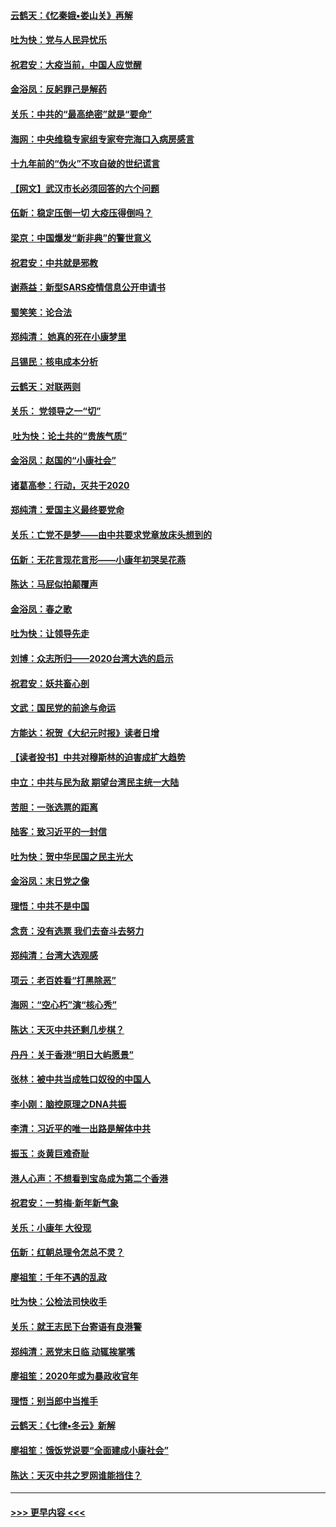 #### [云鹤天：《忆秦娥▪娄山关》再解](../pages/nsc993/n11824682.md?t=01272222) 
#### [吐为快：党与人民异忧乐](../pages/nsc993/n11824660.md?t=01272222) 
#### [祝君安：大疫当前，中国人应觉醒](../pages/nsc993/n11821946.md?t=01272222) 
#### [金浴凤：反躬罪己是解药](../pages/nsc993/n11820280.md?t=01272222) 
#### [关乐：中共的“最高绝密”就是“要命”](../pages/nsc993/n11816946.md?t=01272222) 
#### [海网：中央维稳专家组专家夸完海口入病房感言](../pages/nsc993/n11815138.md?t=01272222) 
#### [十九年前的“伪火”不攻自破的世纪谎言](../pages/nsc993/n11813238.md?t=01272222) 
#### [【网文】武汉市长必须回答的六个问题](../pages/nsc993/n11813848.md?t=01272222) 
#### [伍新：稳定压倒一切 大疫压得倒吗？](../pages/nsc993/n11812634.md?t=01272222) 
#### [梁京：中国爆发“新非典”的警世意义](../pages/nsc993/n11812554.md?t=01272222) 
#### [祝君安：中共就是邪教](../pages/nsc993/n11812431.md?t=01272222) 
#### [谢燕益：新型SARS疫情信息公开申请书](../pages/nsc993/n11808840.md?t=01272222) 
#### [蜀笑笑：论合法](../pages/nsc993/n11808064.md?t=01272222) 
#### [郑纯清： 她真的死在小康梦里](../pages/nsc993/n11806623.md?t=01272222) 
#### [吕锡民：核电成本分析](../pages/nsc993/n11806284.md?t=01272222) 
#### [云鹤天：对联两则](../pages/nsc993/n11805957.md?t=01272222) 
#### [关乐： 党领导之一“切”](../pages/nsc993/n11804505.md?t=01272222) 
#### [ 吐为快：论土共的“贵族气质”](../pages/nsc993/n11804490.md?t=01272222) 
#### [金浴凤：赵国的“小康社会”](../pages/nsc993/n11804452.md?t=01272222) 
#### [诸葛高参：行动，灭共于2020](../pages/nsc993/n11804120.md?t=01272222) 
#### [郑纯清：爱国主义最终要党命](../pages/nsc993/n11802197.md?t=01272222) 
#### [关乐：亡党不是梦——由中共要求党章放床头想到的](../pages/nsc993/n11802156.md?t=01272222) 
#### [伍新：无花言现花言形——小康年初哭吴花燕](../pages/nsc993/n11800044.md?t=01272222) 
#### [陈达：马屁似拍颠覆声](../pages/nsc993/n11800010.md?t=01272222) 
#### [金浴凤：春之歌](../pages/nsc993/n11797687.md?t=01272222) 
#### [吐为快：让领导先走](../pages/nsc993/n11797512.md?t=01272222) 
#### [刘博：众志所归——2020台湾大选的启示](../pages/nsc993/n11796878.md?t=01272222) 
#### [祝君安：妖共畜心剖](../pages/nsc993/n11794273.md?t=01272222) 
#### [文武：国民党的前途与命运](../pages/nsc993/n11794198.md?t=01272222) 
#### [方能达：祝贺《大纪元时报》读者日增](../pages/nsc993/n11793807.md?t=01272222) 
#### [【读者投书】中共对穆斯林的迫害成扩大趋势](../pages/nsc993/n11791371.md?t=01272222) 
#### [中立：中共与民为敌 期望台湾民主统一大陆](../pages/nsc993/n11790392.md?t=01272222) 
#### [苦胆：一张选票的距离](../pages/nsc993/n11788914.md?t=01272222) 
#### [陆客：致习近平的一封信](../pages/nsc993/n11788867.md?t=01272222) 
#### [吐为快：贺中华民国之民主光大](../pages/nsc993/n11788618.md?t=01272222) 
#### [金浴凤：末日党之像](../pages/nsc993/n11787475.md?t=01272222) 
#### [理悟：中共不是中国](../pages/nsc993/n11787463.md?t=01272222) 
#### [念贲：没有选票  我们去奋斗去努力](../pages/nsc993/n11787398.md?t=01272222) 
#### [郑纯清：台湾大选观感](../pages/nsc993/n11786210.md?t=01272222) 
#### [项云：老百姓看“打黑除恶”](../pages/nsc993/n11785398.md?t=01272222) 
#### [海网：“空心朽”演“核心秀”](../pages/nsc993/n11783874.md?t=01272222) 
#### [陈达：天灭中共还剩几步棋？](../pages/nsc993/n11783719.md?t=01272222) 
#### [丹丹：关于香港“明日大屿愿景”](../pages/nsc993/n11783273.md?t=01272222) 
#### [张林：被中共当成牲口奴役的中国人](../pages/nsc993/n11782397.md?t=01272222) 
#### [李小刚：脑控原理之DNA共振](../pages/nsc993/n11780962.md?t=01272222) 
#### [李清：习近平的唯一出路是解体中共](../pages/nsc993/n11780866.md?t=01272222) 
#### [振玉：炎黄巨难奇耻](../pages/nsc993/n11779632.md?t=01272222) 
#### [港人心声：不想看到宝岛成为第二个香港](../pages/nsc993/n11778817.md?t=01272222) 
#### [祝君安：一剪梅‧新年新气象](../pages/nsc993/n11776340.md?t=01272222) 
#### [关乐：小康年 大役现](../pages/nsc993/n11774213.md?t=01272222) 
#### [伍新：红朝总理令怎总不灵？](../pages/nsc993/n11770813.md?t=01272222) 
#### [廖祖笙：千年不遇的乱政](../pages/nsc993/n11770373.md?t=01272222) 
#### [吐为快：公检法司快收手](../pages/nsc993/n11770359.md?t=01272222) 
#### [关乐：就王志民下台寄语有良港警](../pages/nsc993/n11769903.md?t=01272222) 
#### [郑纯清：恶党末日临 动辄挨掌嘴](../pages/nsc993/n11769356.md?t=01272222) 
#### [廖祖笙：2020年或为暴政收官年](../pages/nsc993/n11768216.md?t=01272222) 
#### [理悟：别当郎中当推手](../pages/nsc993/n11768243.md?t=01272222) 
#### [云鹤天：《七律▪冬云》新解](../pages/nsc993/n11768204.md?t=01272222) 
#### [廖祖笙：饿饭党说要“全面建成小康社会”](../pages/nsc993/n11767482.md?t=01272222) 
#### [陈达：天灭中共之罗网谁能挡住？](../pages/nsc993/n11767465.md?t=01272222) 

----
#### [ >>> 更早内容 <<< ](../indexes/nsc993-earlier.md)
